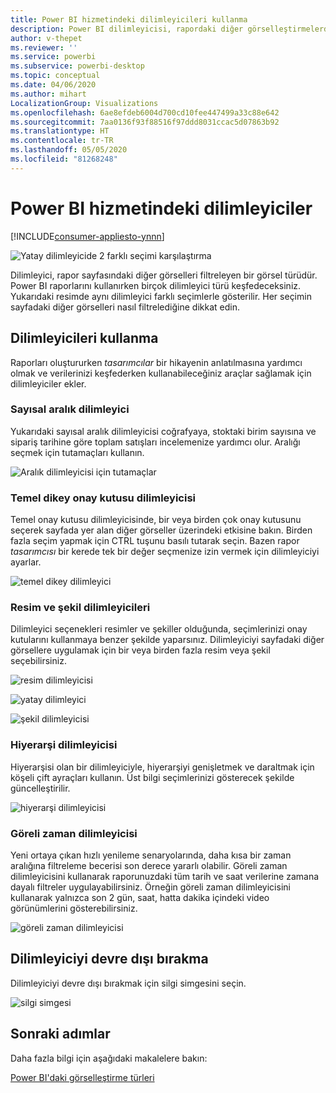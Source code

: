 ```yaml
---
title: Power BI hizmetindeki dilimleyicileri kullanma
description: Power BI dilimleyicisi, rapordaki diğer görselleştirmelerde gösterilen veri kümesi bölümünü daraltan alternatif bir filtreleme yöntemidir.
author: v-thepet
ms.reviewer: ''
ms.service: powerbi
ms.subservice: powerbi-desktop
ms.topic: conceptual
ms.date: 04/06/2020
ms.author: mihart
LocalizationGroup: Visualizations
ms.openlocfilehash: 6ae8efdeb6004d700cd10fee447499a33c88e642
ms.sourcegitcommit: 7aa0136f93f88516f97ddd8031ccac5d07863b92
ms.translationtype: HT
ms.contentlocale: tr-TR
ms.lasthandoff: 05/05/2020
ms.locfileid: "81268248"
---
```

# <a name="slicers-in-the-power-bi-service"></a>Power BI hizmetindeki dilimleyiciler

[!INCLUDE[consumer-appliesto-ynnn](../includes/consumer-appliesto-yynn.md)]

![Yatay dilimleyicide 2 farklı seçimi karşılaştırma](media/end-user-slicer/power-bi-slider.png)

Dilimleyici, rapor sayfasındaki diğer görselleri filtreleyen bir görsel türüdür. Power BI raporlarını kullanırken birçok dilimleyici türü keşfedeceksiniz. Yukarıdaki resimde aynı dilimleyici farklı seçimlerle gösterilir. Her seçimin sayfadaki diğer görselleri nasıl filtrelediğine dikkat edin.  


## <a name="how-to-use-slicers"></a>Dilimleyicileri kullanma
Raporları oluştururken *tasarımcılar* bir hikayenin anlatılmasına yardımcı olmak ve verilerinizi keşfederken kullanabileceğiniz araçlar sağlamak için dilimleyiciler ekler.

### <a name="numeric-range-slicer"></a>Sayısal aralık dilimleyici
 Yukarıdaki sayısal aralık dilimleyicisi coğrafyaya, stoktaki birim sayısına ve sipariş tarihine göre toplam satışları incelemenize yardımcı olur. Aralığı seçmek için tutamaçları kullanın. 

![Aralık dilimleyicisi için tutamaçlar](media/end-user-slicer/power-bi-handles.png)

### <a name="basic-vertical-checkbox-slicer"></a>Temel dikey onay kutusu dilimleyicisi

Temel onay kutusu dilimleyicisinde, bir veya birden çok onay kutusunu seçerek sayfada yer alan diğer görseller üzerindeki etkisine bakın. Birden fazla seçim yapmak için CTRL tuşunu basılı tutarak seçin. Bazen rapor *tasarımcısı* bir kerede tek bir değer seçmenize izin vermek için dilimleyiciyi ayarlar. 

![temel dikey dilimleyici](media/end-user-slicer/power-bi-basic.png)

### <a name="image-and-shape-slicers"></a>Resim ve şekil dilimleyicileri
Dilimleyici seçenekleri resimler ve şekiller olduğunda, seçimlerinizi onay kutularını kullanmaya benzer şekilde yaparsınız. Dilimleyiciyi sayfadaki diğer görsellere uygulamak için bir veya birden fazla resim veya şekil seçebilirsiniz. 

![resim dilimleyicisi](media/end-user-slicer/power-bi-image.png)    

![yatay dilimleyici](media/end-user-slicer/power-bi-horizontal.png)    

![şekil dilimleyicisi](media/end-user-slicer/power-bi-boxes.png)

### <a name="hierarchy-slicer"></a>Hiyerarşi dilimleyicisi

Hiyerarşisi olan bir dilimleyiciyle, hiyerarşiyi genişletmek ve daraltmak için köşeli çift ayraçları kullanın. Üst bilgi seçimlerinizi gösterecek şekilde güncelleştirilir.

![hiyerarşi dilimleyicisi](media/end-user-slicer/power-bi-hierarchy.png)

### <a name="relative-time-slicer"></a>Göreli zaman dilimleyicisi
Yeni ortaya çıkan hızlı yenileme senaryolarında, daha kısa bir zaman aralığına filtreleme becerisi son derece yararlı olabilir.
Göreli zaman dilimleyicisini kullanarak raporunuzdaki tüm tarih ve saat verilerine zamana dayalı filtreler uygulayabilirsiniz. Örneğin göreli zaman dilimleyicisini kullanarak yalnızca son 2 gün, saat, hatta dakika içindeki video görünümlerini gösterebilirsiniz. 

![göreli zaman dilimleyicisi](media/end-user-slicer/power-bi-relative-time.png)

## <a name="deactivate-a-slicer"></a>Dilimleyiciyi devre dışı bırakma
Dilimleyiciyi devre dışı bırakmak için silgi simgesini seçin.

![silgi simgesi](media/end-user-slicer/power-bi-eraser.png)

## <a name="next-steps"></a>Sonraki adımlar
Daha fazla bilgi için aşağıdaki makalelere bakın:

[Power BI'daki görselleştirme türleri](end-user-visualizations.md)

